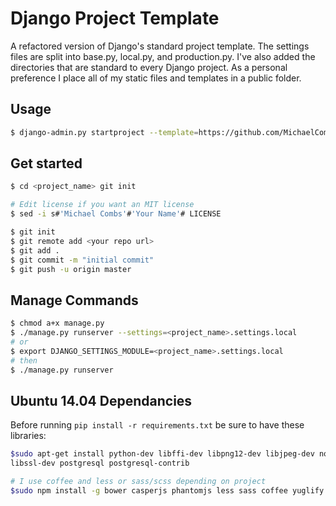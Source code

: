 # Django Project Template

A refactored version of Django's standard project template.
The settings files are split into base.py, local.py, and production.py.
I've also added the directories that are standard to every Django project.
As a personal preference I place all of my static files and templates in a
public folder.

## Usage
```bash
$ django-admin.py startproject --template=https://github.com/MichaelCombs28/django-cookiecutter-template/archive/master.zip --extension=py,rst,html,md,txt <project_name>
```

## Get started
```bash
$ cd <project_name> git init

# Edit license if you want an MIT license
$ sed -i s#'Michael Combs'#'Your Name'# LICENSE

$ git init
$ git remote add <your repo url>
$ git add .
$ git commit -m "initial commit"
$ git push -u origin master
```

## Manage Commands
```bash
$ chmod a+x manage.py
$ ./manage.py runserver --settings=<project_name>.settings.local
# or
$ export DJANGO_SETTINGS_MODULE=<project_name>.settings.local
# then
$ ./manage.py runserver
```


## Ubuntu 14.04 Dependancies
Before running <code>pip install -r requirements.txt</code> be sure to have these libraries:
```bash
$sudo apt-get install python-dev libffi-dev libpng12-dev libjpeg-dev nodejs npm libpq-dev \
libssl-dev postgresql postgresql-contrib

# I use coffee and less or sass/scss depending on project
$sudo npm install -g bower casperjs phantomjs less sass coffee yuglify
```
